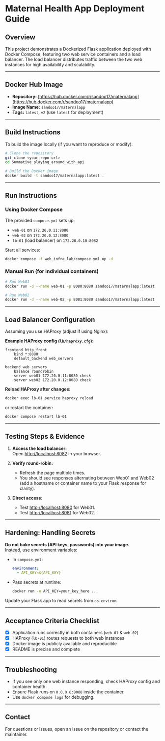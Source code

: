 # Maternal Health App Deployment Guide

## Overview

This project demonstrates a Dockerized Flask application deployed with Docker Compose, featuring two web service containers and a load balancer. The load balancer distributes traffic between the two web instances for high availability and scalability.

---

## Docker Hub Image

- **Repository:** [https://hub.docker.com/r/sandoo17/maternalapp](https://hub.docker.com/r/sandoo17/maternalapp)
- **Image Name:** `sandoo17/maternalapp`
- **Tags:** `latest`, `v2` (use `latest` for deployment)

---

## Build Instructions

To build the image locally (if you want to reproduce or modify):

```bash
# Clone the repository
git clone <your-repo-url>
cd Summative_playing_around_with_api

# Build the Docker image
docker build -t sandoo17/maternalapp:latest .
```

---

## Run Instructions

### Using Docker Compose

The provided `compose.yml` sets up:

- `web-01` on `172.20.0.11:8080`
- `web-02` on `172.20.0.12:8080`
- `lb-01` (load balancer) on `172.20.0.10:8082`

Start all services:

```bash
docker compose -f web_infra_lab/compose.yml up -d
```

### Manual Run (for individual containers)

```bash
# Run Web01
docker run -d --name web-01 -p 8080:8080 sandoo17/maternalapp:latest

# Run Web02
docker run -d --name web-02 -p 8081:8080 sandoo17/maternalapp:latest
```

---

## Load Balancer Configuration

Assuming you use HAProxy (adjust if using Nginx):

**Example HAProxy config (`lb/haproxy.cfg`):**
```
frontend http_front
    bind *:8080
    default_backend web_servers

backend web_servers
    balance roundrobin
    server web01 172.20.0.11:8080 check
    server web02 172.20.0.12:8080 check
```

**Reload HAProxy after changes:**
```bash
docker exec lb-01 service haproxy reload
```
or restart the container:
```bash
docker compose restart lb-01
```

---

## Testing Steps & Evidence

1. **Access the load balancer:**  
   Open [http://localhost:8082](http://localhost:8082) in your browser.

2. **Verify round-robin:**  
   - Refresh the page multiple times.
   - You should see responses alternating between Web01 and Web02 (add a hostname or container name to your Flask response for clarity).

3. **Direct access:**  
   - Test [http://localhost:8080](http://localhost:8080) for Web01.
   - Test [http://localhost:8081](http://localhost:8081) for Web02.

---

## Hardening: Handling Secrets

**Do not bake secrets (API keys, passwords) into your image.**  
Instead, use environment variables:

- In `compose.yml`:
  ```yaml
  environment:
    - API_KEY=${API_KEY}
  ```
- Pass secrets at runtime:
  ```bash
  docker run -e API_KEY=your_key_here ...
  ```

Update your Flask app to read secrets from `os.environ`.

---

## Acceptance Criteria Checklist

- [x] Application runs correctly in both containers (`web-01` & `web-02`)
- [x] HAProxy (`lb-01`) routes requests to both web instances
- [x] Docker image is publicly available and reproducible
- [x] README is precise and complete

---

## Troubleshooting

- If you see only one web instance responding, check HAProxy config and container health.
- Ensure Flask runs on `0.0.0.0:8080` inside the container.
- Use `docker compose logs` for debugging.

---

## Contact

For questions or issues, open an issue on the repository or contact the maintainer.
